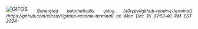 <div align="justify">
<picture>
    <source media="(prefers-color-scheme: dark)" srcset="https://i.ibb.co/XkbBHmS/output-gif.gif">
    <source media="(prefers-color-scheme: light)" srcset="https://i.ibb.co/XkbBHmS/output-gif.gif">
    <img alt="GIFOS" src="https://i.ibb.co/XkbBHmS/output-gif.gif">
</picture>
<sub><i>Generated automatically using [x0rzavi/github-readme-terminal](https://github.com/x0rzavi/github-readme-terminal) on Mon Dec 16 07:53:40 PM EST 2024</i></sub>
</div>

<!--  -->